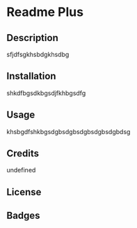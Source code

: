 

# Readme Plus

## Description
    
sfjdfsgkhsbdgkhsdbg

## Installation
    
shkdfbgsdkbgsdjfkhbgsdfg

## Usage

khsbgdfshkbgsdgbsdgbsdgbsdgbsdgbdsg

## Credits

undefined

## License



## Badges


    